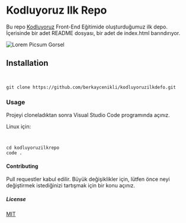 # Kodluyoruz Ilk Repo

Bu repo [Kodluyoruz](http://kodluyoruz.org) Front-End Eğitimide oluşturduğumuz ilk depo. İçerisinde bir adet README dosyası, bir adet de index.html barındırıyor.

![Lorem Picsum Gorsel](https://picsum.photos/200/300?grayscale)



## Installation

```


git clone https://github.com/berkaycenikli/kodluyoruzilkdefo.git

```

### Usage

Projeyi cloneladıktan sonra Visual Studio Code programında açınız.

Linux için:

```


cd kodluyoruzilkrepo 
code .

```
#### Contributing

Pull requestler kabul edilir. Büyük değişiklikler için, lütfen önce neyi değiştirmek istediğinizi tartışmak için bir konu açınız.

##### License

[MIT](https://github.com/berkaycenikli/kodluyoruzilkdefo/blob/main/LICENSE)
